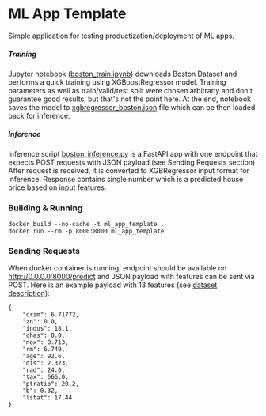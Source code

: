 # ML App Template

Simple application for testing productization/deployment of ML apps. 

##### Training

Jupyter notebook ([boston_train.ipynb](/boston_train.ipynb)) downloads Boston Dataset and performs a quick training using XGBoostRegressor model. Training parameters as well as train/valid/test split were chosen arbitrarly and don't guarantee good results, but that's not the point here. At the end, notebook saves the model to [xgbregressor_boston.json](xgbregressor_boston.json) file which can be then loaded back for inference.

##### Inference

Inference script [boston_inference.py](boston_inference.py) is a FastAPI app with one endpoint that expects POST requests with JSON payload (see Sending Requests section). After request is received, it is converted to XGBRegressor input format for inference. Response contains single number which is a predicted house price based on input features.

### Building & Running

```
docker build --no-cache -t ml_app_template .
docker run --rm -p 8000:8000 ml_app_template
```

### Sending Requests

When docker container is running, endpoint should be available on http://0.0.0.0:8000/predict and JSON payload with features can be sent via POST. Here is an example payload with 13 features (see [dataset description](https://scikit-learn.org/stable/datasets/toy_dataset.html#boston-dataset)):

```
{
    "crim": 6.71772,
    "zn": 0.0,
    "indus": 18.1,
    "chas": 0.0,
    "nox": 0.713,
    "rm": 6.749,
    "age": 92.6,
    "dis": 2.323,
    "rad": 24.0,
    "tax": 666.0,
    "ptratio": 20.2,
    "b": 0.32,
    "lstat": 17.44
}
```